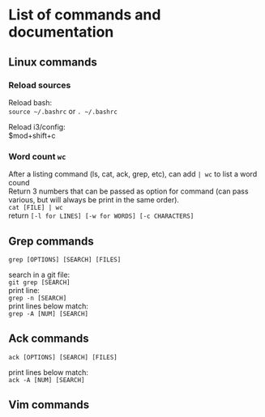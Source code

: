 # List of commands and documentation

## Linux commands
### Reload sources
Reload bash:\
`source ~/.bashrc` or `. ~/.bashrc`

Reload i3/config:\
$mod+shift+c

### Word count `wc`
After a listing command (ls, cat, ack, grep, etc), can add `| wc` to list a word cound\
Return 3 numbers that can be passed as option for command (can pass various, but will always be print in the same order).\
`cat [FILE] | wc`\
return `[-l for LINES] [-w for WORDS] [-c CHARACTERS]`

## Grep commands
`grep [OPTIONS] [SEARCH] [FILES]`

search in a git file:\
`git grep [SEARCH]`\
print line:\
`grep -n [SEARCH]`\
print lines below match:\
`grep -A [NUM] [SEARCH]`

## Ack commands
`ack [OPTIONS] [SEARCH] [FILES]`

print lines below match:\
`ack -A [NUM] [SEARCH]`

## Vim commands
